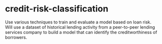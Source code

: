 # credit-risk-classification
Use various techniques to train and evaluate a model based on loan risk. Will use a dataset of historical lending activity from a peer-to-peer lending services company to build a model that can identify the creditworthiness of borrowers.

